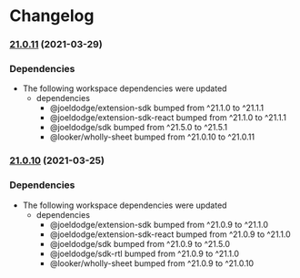 # Changelog

### [21.0.11](https://www.github.com/looker-open-source/sdk-codegen/compare/hackathon-v21.0.10...hackathon-v21.0.11) (2021-03-29)


### Dependencies

* The following workspace dependencies were updated
  * dependencies
    * @joeldodge/extension-sdk bumped from ^21.1.0 to ^21.1.1
    * @joeldodge/extension-sdk-react bumped from ^21.1.0 to ^21.1.1
    * @joeldodge/sdk bumped from ^21.5.0 to ^21.5.1
    * @looker/wholly-sheet bumped from ^21.0.10 to ^21.0.11

### [21.0.10](https://www.github.com/looker-open-source/sdk-codegen/compare/hackathon-v21.0.9...hackathon-v21.0.10) (2021-03-25)


### Dependencies

* The following workspace dependencies were updated
  * dependencies
    * @joeldodge/extension-sdk bumped from ^21.0.9 to ^21.1.0
    * @joeldodge/extension-sdk-react bumped from ^21.0.9 to ^21.1.0
    * @joeldodge/sdk bumped from ^21.0.9 to ^21.5.0
    * @joeldodge/sdk-rtl bumped from ^21.0.9 to ^21.1.0
    * @looker/wholly-sheet bumped from ^21.0.9 to ^21.0.10

